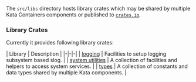 The `src/libs` directory hosts library crates which may be shared by multiple Kata Containers components
or published to [`crates.io`](https://crates.io/index.html).

### Library Crates
Currently it provides following library crates:

| Library | Description |
|-|-|-|
| [logging](logging/) | Facilities to setup logging subsystem based slog. |
| [system utilities](sys-util-rs/) | A collection of facilities and helpers to access system services. |
| [types](types-rs/) | A collection of constants and data types shared by multiple Kata components. |
